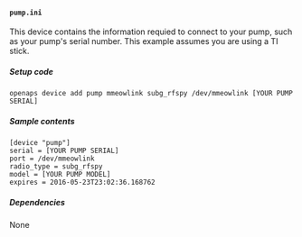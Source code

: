 #### `pump.ini`
This device contains the information requied to connect to your pump, such as your pump's serial number.  This example assumes you are using a TI stick.
##### Setup code
`openaps device add pump mmeowlink subg_rfspy /dev/mmeowlink [YOUR PUMP SERIAL]`
##### Sample contents
```
[device "pump"]
serial = [YOUR PUMP SERIAL]
port = /dev/mmeowlink
radio_type = subg_rfspy
model = [YOUR PUMP MODEL]
expires = 2016-05-23T23:02:36.168762
```
##### Dependencies
None
